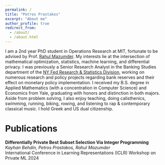 ```yaml
---
permalink: /
title: "Petros Prastakos"
excerpt: "About me"
author_profile: true
redirect_from: 
  - /about/
  - /about.html
---
```

I am a 2nd year PhD student in Operations Research at MIT, fortunate to be advised by Prof. [Rahul Mazumder](https://www.mit.edu/~rahulmaz/). My interests lie at the intersection of mathematical optimization, statistics, machine learning, and differential privacy. I was previously a Senior Research Analyst in the Banking Studies department of the [NY Fed Research & Statistics Division](https://www.newyorkfed.org/research), working on numerous research and policy projects regarding bank reserves and their effect on monetary policy implementation. I received my B.S. degree in Applied Mathematics (with a concentration in Computer Science) and Economics from Yale, graduating with honors and distinction in both majors. Aside from problem solving, I also enjoy teaching, doing calisthenics, swimming, running, biking, rowing, and listening to rap & contemporary classical music. I hold Greek and US dual citizenship.

# Publications
**Differentially Private Best Subset Selection Via Integer Programming**  
*Kayhan Behdin, Petros Prastakos, Rahul Mazumder*  
International Conference in Learning Representations (ICLR) Workshop on Private ML 2024
